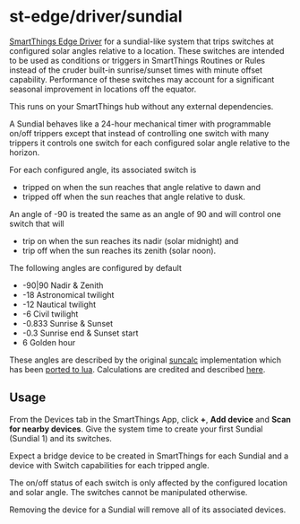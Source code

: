 # st-edge/driver/sundial

[SmartThings Edge Driver](https://community.smartthings.com/t/preview-smartthings-managed-edge-device-drivers)
for a sundial-like system that trips switches at configured solar angles relative to a location.
These switches are intended to be used as conditions or triggers in SmartThings Routines or Rules
instead of the cruder built-in sunrise/sunset times with minute offset capability.
Performance of these switches may account for a significant seasonal improvement in locations off the equator.

This runs on your SmartThings hub without any external dependencies.

A Sundial behaves like a 24-hour mechanical timer with programmable on/off trippers except that
instead of controlling one switch with many trippers
it controls one switch for each configured solar angle relative to the horizon.

For each configured angle, its associated switch is

* tripped on when the sun reaches that angle relative to dawn and
* tripped off when the sun reaches that angle relative to dusk.

An angle of -90 is treated the same as an angle of 90 and will control one switch that will

* trip on when the sun reaches its nadir (solar midnight) and
* trip off when the sun reaches its zenith (solar noon).

The following angles are configured by default

* -90|90	Nadir & Zenith
* -18		Astronomical twilight
* -12		Nautical twilight
* -6		Civil twilight
* -0.833	Sunrise & Sunset
* -0.3		Sunrise end & Sunset start
* 6		Golden hour

These angles are described by the original
[suncalc](https://github.com/mourner/suncalc)
implementation which has been
[ported to lua](https://github.com/rtyle/suncalc-lua).
Calculations are credited and described [here](http://aa.quae.nl/en/reken/zonpositie.html).

## Usage

From the Devices tab in the SmartThings App, click **+**, **Add device** and **Scan for nearby devices**.
Give the system time to create your first Sundial (Sundial 1) and its switches.

Expect a bridge device to be created in SmartThings for each Sundial
and a device with Switch capabilities for each tripped angle.

The on/off status of each switch is only affected by the configured location and solar angle.
The switches cannot be manipulated otherwise.

Removing the device for a Sundial will remove all of its associated devices.
